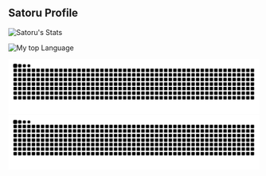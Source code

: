 ## Satoru Profile
![Satoru's Stats](https://github-readme-stats.vercel.app/api?username=tsubakijuju13&theme=chartreuse-dark&show_icons=true)

![My top Language](https://github-readme-stats.vercel.app/api/top-langs/?username=tsubakijuju13&layout=donut-vertical)

![github-contribution-grid-snake](https://raw.githubusercontent.com/tsubakijuju13/tsubakijuju13/output/snake_satoru.svg#gh-light-mode-only)
![github-contribution-grid-snake](https://raw.githubusercontent.com/tsubakijuju13/tsubakijuju13/output/snake_dark_satoru.svg#gh-dark-mode-only)

